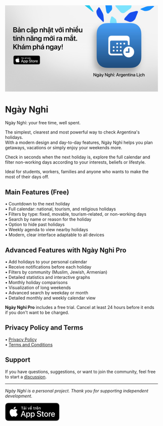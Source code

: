 [![Ngày Nghỉ App](images/banner.png)](https://apps.apple.com/app/id6744455042)  
  
# Ngày Nghỉ  
  
Ngày Nghỉ: your free time, well spent.  
  
The simplest, clearest and most powerful way to check Argentina's holidays.  
With a modern design and day-to-day features, Ngày Nghỉ helps you plan getaways, vacations or simply enjoy your weekends more.  
  
Check in seconds when the next holiday is, explore the full calendar and filter non-working days according to your interests, beliefs or lifestyle.  
  
Ideal for students, workers, families and anyone who wants to make the most of their days off.  
  
## Main Features (Free)  
  
• Countdown to the next holiday  
• Full calendar: national, tourism, and religious holidays  
• Filters by type: fixed, movable, tourism-related, or non-working days  
• Search by name or reason for the holiday  
• Option to hide past holidays  
• Weekly agenda to view nearby holidays  
• Modern, clear interface adaptable to all devices  
  
## Advanced Features with Ngày Nghỉ Pro  
  
• Add holidays to your personal calendar  
• Receive notifications before each holiday  
• Filters by community (Muslim, Jewish, Armenian)  
• Detailed statistics and interactive graphs  
• Monthly holiday comparisons  
• Visualization of long weekends  
• Advanced search by weekday or month  
• Detailed monthly and weekly calendar view  
  
**Ngày Nghỉ Pro** includes a free trial. Cancel at least 24 hours before it ends if you don't want to be charged.  
  
## Privacy Policy and Terms  
  
• [Privacy Policy](https://lucasditomase.github.io/feriados/vi/privacy-policy)  
• [Terms and Conditions](https://lucasditomase.github.io/feriados/vi/terms-and-conditions)  
  
## Support  
  
If you have questions, suggestions, or want to join the community, feel free to start a [discussion](https://github.com/lucasditomase/feriados/discussions).  
  
---  
  
*Ngày Nghỉ is a personal project. Thank you for supporting independent development.*  
  
<p align="left">  
  <a href="https://apps.apple.com/app/id6744455042">  
    <img src="images/download-badge.svg" alt="Download on the App Store" height="60">  
  </a>  
</p>  
